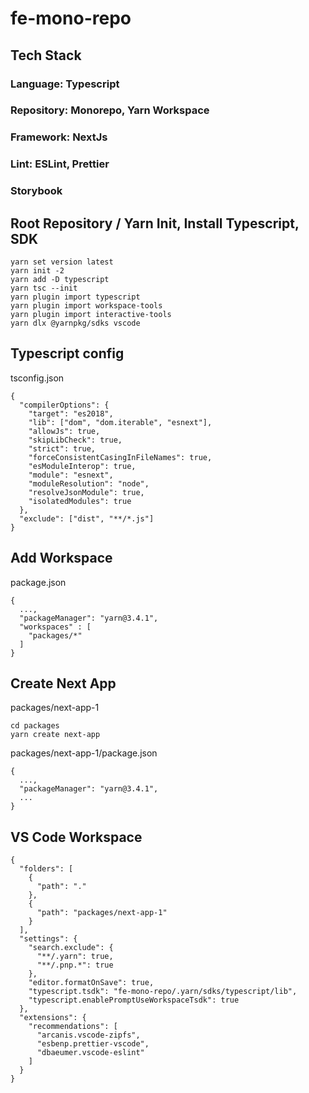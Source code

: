 # fe-mono-repo

## Tech Stack

### Language: Typescript

### Repository: Monorepo, Yarn Workspace

### Framework: NextJs

### Lint: ESLint, Prettier

### Storybook

## Root Repository / Yarn Init, Install Typescript, SDK

```
yarn set version latest
yarn init -2
yarn add -D typescript
yarn tsc --init
yarn plugin import typescript
yarn plugin import workspace-tools
yarn plugin import interactive-tools
yarn dlx @yarnpkg/sdks vscode
```

## Typescript config

tsconfig.json

```
{
  "compilerOptions": {
    "target": "es2018",
    "lib": ["dom", "dom.iterable", "esnext"],
    "allowJs": true,
    "skipLibCheck": true,
    "strict": true,
    "forceConsistentCasingInFileNames": true,
    "esModuleInterop": true,
    "module": "esnext",
    "moduleResolution": "node",
    "resolveJsonModule": true,
    "isolatedModules": true
  },
  "exclude": ["dist", "**/*.js"]
}
```

## Add Workspace

package.json

```
{
  ...,
  "packageManager": "yarn@3.4.1",
  "workspaces" : [
    "packages/*"
  ]
}
```

## Create Next App

packages/next-app-1

```
cd packages
yarn create next-app
```

packages/next-app-1/package.json

```
{
  ...,
  "packageManager": "yarn@3.4.1",
  ...
}
```

## VS Code Workspace

```
{
  "folders": [
    {
      "path": "."
    },
    {
      "path": "packages/next-app-1"
    }
  ],
  "settings": {
    "search.exclude": {
      "**/.yarn": true,
      "**/.pnp.*": true
    },
    "editor.formatOnSave": true,
    "typescript.tsdk": "fe-mono-repo/.yarn/sdks/typescript/lib",
    "typescript.enablePromptUseWorkspaceTsdk": true
  },
  "extensions": {
    "recommendations": [
      "arcanis.vscode-zipfs",
      "esbenp.prettier-vscode",
      "dbaeumer.vscode-eslint"
    ]
  }
}
```
